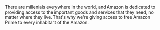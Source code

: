 There are millenials everywhere in the world, and Amazon is dedicated to providing access to the important goods and services that they need, no matter where they live.
That's why we're giving access to free Amazon Prime to every inhabitant of the Amazon.